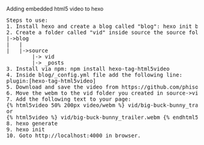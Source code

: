 Adding embedded html5 video to hexo
<pre>
Steps to use:
1. Install hexo and create a blog called "blog": hexo init blog
2. Create a folder called "vid" inside source the source folder.
|->blog 
|   |
|   |->source
        |-> vid
        |-> _posts
3. Install via npm: npm install hexo-tag-html5video
4. Inside blog/_config.yml file add the following line:
plugin:[hexo-tag-html5video]
5. Download and save the video from https://github.com/phisonk/lab4/blob/master/big-buck-bunny_trailer.webm
6. Move the webm to the vid folder you created in source->vid
7. Add the following text to your page:
{% html5video 50% 200px video/webm %} vid/big-buck-bunny_trailer.webm {% endhtml5video %}
or
{% html5video %} vid/big-buck-bunny_trailer.webm {% endhtml5video %}
8. hexo generate
9. hexo init
10. Goto http://localhost:4000 in browser.
<pre>
